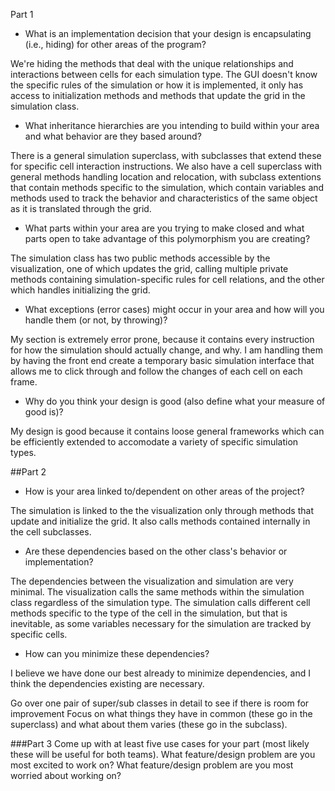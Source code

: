 Part 1
* What is an implementation decision that your design is encapsulating (i.e., hiding) for other areas of the program? 

We're hiding the methods that deal with the unique relationships and interactions between cells for each simulation type.
The GUI doesn't know the specific rules of the simulation or how it is implemented, it only has access to initialization methods
and methods that update the grid in the simulation class. 
 
* What inheritance hierarchies are you intending to build within your area and what behavior are they based around?

There is a general simulation superclass, with subclasses that extend these for specific cell interaction instructions.
We also have a cell superclass with general methods handling location and relocation, with subclass extentions that contain
methods specific to the simulation, which contain variables and methods used to track the behavior and characteristics of 
the same object as it is translated through the grid.

 
* What parts within your area are you trying to make closed and what parts open to take advantage of this polymorphism you are creating?

The simulation class has two public methods accessible by the visualization, one of which updates the grid, calling multiple 
private methods containing simulation-specific rules for cell relations, and the other which handles initializing the grid. 

* What exceptions (error cases) might occur in your area and how will you handle them (or not, by throwing)?

My section is extremely error prone, because it contains every instruction for how the simulation should actually change, and why. 
I am handling them by having the front end create a temporary basic simulation interface that allows me to click through and follow 
the changes of each cell on each frame.

* Why do you think your design is good (also define what your measure of good is)?

My design is good because it contains loose general frameworks which can be efficiently extended to accomodate a variety of 
specific simulation types. 

##Part 2
* How is your area linked to/dependent on other areas of the project?

The simulation is linked to the the visualization only through methods that update and initialize the grid. It also calls 
methods contained internally in the cell subclasses.

* Are these dependencies based on the other class's behavior or implementation?

The dependencies between the visualization and simulation are very minimal. The visualization calls the same methods within the 
simulation class regardless of the simulation type. The simulation calls different cell methods specific to the type of the 
cell in the simulation, but that is inevitable, as some variables necessary for the simulation 
are tracked by specific cells. 

* How can you minimize these dependencies?

I believe we have done our best already to minimize dependencies, and I think the dependencies existing are necessary.


Go over one pair of super/sub classes in detail to see if there is room for improvement 
Focus on what things they have in common (these go in the superclass) and what about them varies (these go in the subclass).


###Part 3
Come up with at least five use cases for your part (most likely these will be useful for both teams).
What feature/design problem are you most excited to work on?
What feature/design problem are you most worried about working on?